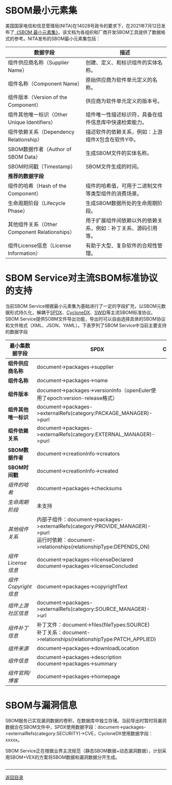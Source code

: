 # SBOM最小元素集

美国国家电信和信息管理局(NITA)在14028号政令的要求下，在2021年7月12日发布了[《SBOM 最小元素集》](https://www.ntia.gov/files/ntia/publications/sbom_minimum_elements_report.pdf)，该文档为各组织和厂商开发SBOM工具提供了数据格式的参考。NITA发布的SBOM最小元素集包括：


| 数据字段                                      | 描述                                                           |
| --------------------------------------------- | -------------------------------------------------------------- |
| 组件供应商名称（Supplier Name）               | 创建、定义、和标识组件的实体名称。                             |
| 组件名称（Component Name）                    | 原始供应商为软件单元定义的名称。                               |
| 组件版本（Version of the Component）          | 供应商为软件单元定义的版本号。                                 |
| 组件其他唯一标识（Other Unique Identifiers）  | 组件唯一性描述标识符，具备在组件信息库中快速检索能力。         |
| 组件依赖关系（Dependency Relationship）       | 描述软件的依赖关系，例如：上游组件X包含在软件Y中。             |
| SBOM数据作者（Author of SBOM Data）           | 生成SBOM文件的实体名称。                                       |
| SBOM时间戳（Timestamp）                       | SBOM文件生成的时间。                                           |
| **推荐的数据字段**                            |                                                                |
| 组件的哈希（Hash of the Component）           | 组件的哈希值，可用于二进制文件等类型组件的消费场景。           |
| 生命周期阶段（Lifecycle Phase）               | 生成SBOM数据所处的生命周期阶段。                               |
| 其他组件关系（Other Component Relationships） | 用于扩展组件间依赖以外的依赖关系，例如：补丁关系、源码引用等。 |
| 组件License信息（License Information）        | 有助于大型、复杂软件的合规性管理。                             |

# SBOM Service对主流SBOM标准协议的支持

当前SBOM Service根据最小元素集为基础进行了一定的字段扩充，以SBOM元数据形式持久化，解耦于[SPDX](https://spdx.dev/)、[CycloneDX](https://cyclonedx.org/)、[SWID](https://nvd.nist.gov/products/swid)等主流SBOM标准协议。SBOM Service提供SOBM文件导出功能，导出时可以自由选择具体的SBOM协议和文件格式（XML、JSON、YAML）。下表罗列了SBOM Service中当前主要支持的数据字段


| 最小集数据字段       | SPDX                                                                                                                                              | CycloneDX |
| -------------------- | ------------------------------------------------------------------------------------------------------------------------------------------------- | --------- |
| **组件供应商名称**   | document->packages->supplier                                                                                                                      |           |
| **组件名称**         | document->packages->name                                                                                                                          |           |
| **组件版本**         | document->packages->versionInfo（openEuler使用了epoch:version-release格式）                                                                       |           |
| **组件其他唯一标识** | document->packages->externalRefs(category:PACKAGE_MANAGER)->purl                                                                                  |           |
| **组件依赖关系**     | document->packages->externalRefs(category:EXTERNAL_MANAGER)->purl                                                                                 |           |
| **SBOM数据作者**     | document->creationInfo->creators                                                                                                                  |           |
| **SBOM时间戳**       | document->creationInfo->created                                                                                                                   |           |
| *组件的哈希*         | document->packages->checksums                                                                                                                     |           |
| *生命周期阶段*       | 未支持                                                                                                                                            |           |
| *其他组件关系*       | 内部子组件：document->packages->externalRefs(category:PROVIDE_MANAGER)->purl<br/>运行时依赖：document->relationships(relationshipType:DEPENDS_ON) |           |
| *组件License信息*    | document->packages->licenseDeclared<br />document->packages->licenseConcluded                                                                     |           |
| *组件Copyright信息*  | document->packages->copyrightText                                                                                                                 |           |
| *组件上游社区信息*   | document->packages->externalRefs(category:SOURCE_MANAGER)->url                                                                                    |           |
| *组件补丁信息*       | 补丁文件：document->files(fileTypes:SOURCE)<br />补丁关系：document->relationships(relationshipType:PATCH_APPLIED)                                |           |
| *组件来源*           | document->packages->downloadLocation                                                                                                              |           |
| *组件信息*           | document->packages->description<br />document->packages->summary                                                                                  |           |
| *组件官网/博客*      | document->packages->homepage                                                                                                                      |           |

# SBOM与漏洞信息

SBOM服务已实现漏洞数据的卷积，在数据库中独立存储。当前导出时暂时将漏洞数据合在SBOM文件中，SPDX使用数据字段：document->packages->externalRefs(category:SECURITY)->CVE，CycloneDX使用数据字段：xxxxx。

SBOM Service正在根据业界主流规范（静态SBOM数据+动态漏洞数据），计划采用SBOM+VEX的方案将SBOM数据和漏洞数据分开生成。

![]()

---

[返回目录](../../README.md)
